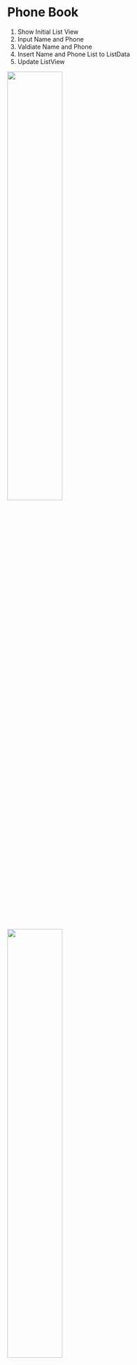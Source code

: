 # Phone Book
1. Show Initial List View
2. Input Name and Phone
3. Valdiate Name and Phone
4. Insert Name and Phone List to ListData
5. Update ListView

<img src="https://user-images.githubusercontent.com/48744669/61624433-c3baf600-aca2-11e9-927d-97bf82af3aff.png" width="50%"/>
<img src="https://user-images.githubusercontent.com/48744669/61624432-c3baf600-aca2-11e9-9ac6-4d6db8a92436.png" width="50%"/>
<img src="https://user-images.githubusercontent.com/48744669/61624434-c4538c80-aca2-11e9-8f5e-ce7c4cfbb4ac.png" width="50%"/>
<img src="https://user-images.githubusercontent.com/48744669/61624436-c4538c80-aca2-11e9-922c-385070a79c3d.png" width="50%"/>
